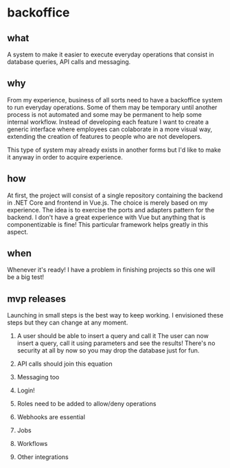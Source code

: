 # backoffice


## what
A system to make it easier to execute everyday operations that consist in database queries, API calls and messaging. 


## why
From my experience, business of all sorts need to have a backoffice system to run everyday operations. 
Some of them may be temporary until another process is not automated and some may be permanent to help some internal workflow. 
Instead of developing each feature I want to create a generic interface where employees can colaborate in a more visual way, extending the creation of features to people who are not developers.

This type of system may already exists in another forms but I'd like to make it anyway in order to acquire experience.


## how
At first, the project will consist of a single repository containing the backend in .NET Core and frontend in Vue.js. 
The choice is merely based on my experience. The idea is to exercise the ports and adapters pattern for the backend. 
I don't have a great experience with Vue but anything that is componentizable is fine! This particular framework helps greatly in this aspect.


## when
Whenever it's ready! I have a problem in finishing projects so this one will be a big test!


## mvp releases
Launching in small steps is the best way to keep working. I envisioned these steps but they can change at any moment.

1. A user should be able to insert a query and call it
   The user can now insert a query, call it using parameters and see the results! There's no security at all by now so you may drop the database just for fun.

2. API calls should join this equation

3. Messaging too

4. Login!

5. Roles need to be added to allow/deny operations

6. Webhooks are essential

7. Jobs

8. Workflows

9. Other integrations
